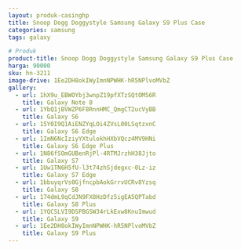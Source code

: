 ```yaml
---
layout: produk-casinghp
title: Snoop Dogg Doggystyle Samsung Galaxy S9 Plus Case
categories: samsung
tags: galaxy

# Produk
product-title: Snoop Dogg Doggystyle Samsung Galaxy S9 Plus Case
harga: 90000
sku: hn-3211
image-drive: 1Ee2DH8okIWyImnNPWHK-hR5NPlvoMVbZ
gallery:
  - url: 1hX9u_EBWOYbj3wnpZ19pfXTzSQtOM56R
    title: Galaxy Note 8
  - url: 1YbQ1jBVWZP6F8RnnHMC_QmgCT2ucVyBB
    title: Galaxy S6
  - url: 15Y0I9Q1AiENZYqLOi4ZVsL00LSqtzxnC
    title: Galaxy S6 Edge
  - url: 1ImN6NcIziyYXtulokhHXbVQcz4MV9HNi
    title: Galaxy S6 Edge Plus
  - url: 1N86fSOmGUBenRjPl-4RTMJrzhH38Jjto
    title: Galaxy S7
  - url: 1Uw1TN6H5fU-l3t74zhSjdegxc-0Lz-iz
    title: Galaxy S7 Edge
  - url: 1bbuyqrVs0GjfncpbAokGrrvUCRv8Yzsq
    title: Galaxy S8
  - url: 174dmL9qCdJN9FX8HzDfz5igEA5QPTabd
    title: Galaxy S8 Plus
  - url: 1YQCSLVI9DSPBGSW34rLkExw8KnuImwud
    title: Galaxy S9
  - url: 1Ee2DH8okIWyImnNPWHK-hR5NPlvoMVbZ
    title: Galaxy S9 Plus
---
```

